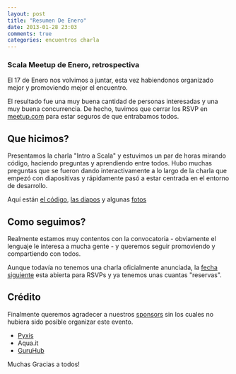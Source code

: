 ```yaml
---
layout: post
title: "Resumen De Enero"
date: 2013-01-28 23:03
comments: true
categories: encuentros charla
---
```


### Scala Meetup de Enero, retrospectiva


El 17 de Enero nos volvimos a juntar, esta vez habiendonos organizado mejor y promoviendo
mejor el encuentro.

El resultado fue una muy buena cantidad de personas interesadas y una muy buena concurrencia. 
De hecho, tuvimos que cerrar los RSVP en [meetup.com](http://www.meetup.com/Scala-Meetup-MVD/) para estar
seguros de que entrabamos todos.

## Que hicimos?

Presentamos la charla "Intro a Scala" y estuvimos un par de horas mirando código, haciendo preguntas
y aprendiendo entre todos. Hubo muchas preguntas que se fueron dando interactivamente a lo largo de
la charla que empezó con diapositivas y rápidamente pasó a estar centrada en el entorno de desarrollo.

Aquí están [el código](https://github.com/scala-meetup-mvd/intro-scala), [las diapos](https://speakerdeck.com/fedesilva/intro-a-scala)
y algunas [fotos](http://www.meetup.com/Scala-Meetup-MVD/photos/all_photos/?photoAlbumId=12653922) 

## Como seguimos?

Realmente estamos muy contentos con la convocatoria - obviamente el lenguaje le interesa a mucha
gente - y queremos seguir promoviendo y compartiendo con todos.

Aunque todavía no tenemos una charla oficialmente anunciada, la [fecha siguiente](http://www.meetup.com/Scala-Meetup-MVD/events/98519352/)
esta abierta para RSVPs y ya tenemos unas cuantas "reservas".

## Crédito

Finalmente queremos agradecer a nuestros [sponsors](http://www.meetup.com/Scala-Meetup-MVD/sponsors/) 
sin los cuales no hubiera sido posible organizar este evento.

* [Pyxis](http://www.pyxisportal.com/)
* Aqua.it
* [GuruHub](http://guruhub.com.uy/)

Muchas Gracias a todos! 

